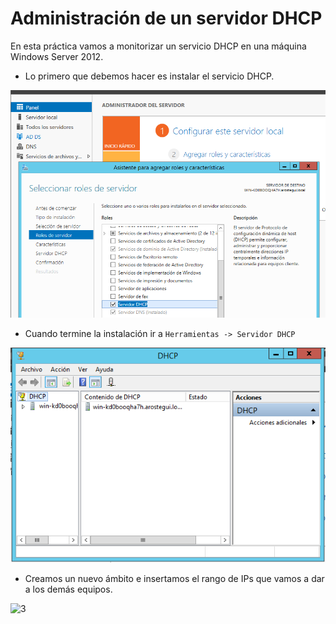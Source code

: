 # Administración de un servidor DHCP
En esta práctica vamos a monitorizar un servicio DHCP en una máquina Windows Server 2012.

- Lo primero que debemos hacer es instalar el servicio DHCP.

![1](./img/1.png)

- Cuando termine la instalación ir a `Herramientas -> Servidor DHCP`

![2](./img/2.png)

- Creamos un nuevo ámbito e insertamos el rango de IPs que vamos a dar a los demás equipos.

![3](./img/)
